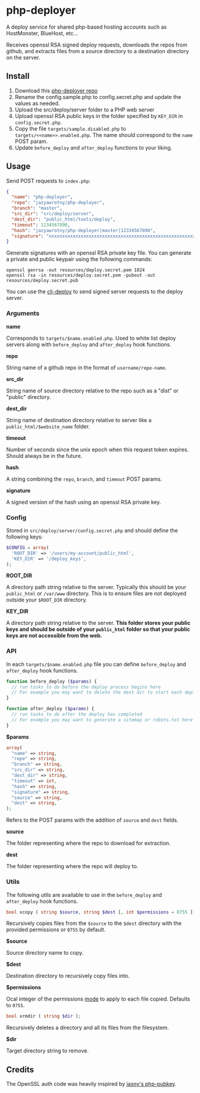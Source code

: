 # php-deployer

A deploy service for shared php-based hosting accounts such as HostMonster, BlueHost, etc...

Receives openssl RSA signed deploy requests, downloads the repos from github, and extracts files from a source directory to a destination directory on the server.

## Install

1. Download this [php-deployer repo](https://github.com/jayzawrotny/php-deployer/archive/master.zip)
2. Rename the config.sample.php to config.secret.php and update the values as needed.
3. Upload the src/deploy/server folder to a PHP web server
4. Upload openssl RSA public keys in the folder specified by `KEY_DIR` in `config.secret.php`.
5. Copy the file `targets/sample.disabled.php` to `targets/<<name>>.enabled.php`. The name should correspond to the `name` POST param.
6. Update `before_deploy` and `after_deploy` functions to your liking.

## Usage

Send POST requests to `index.php`:

```json
{
  "name": "php-deployer",
  "repo": "jazyawrotny/php-deployer",
  "branch": "master",
  "src_dir": "src/deploy/server",
  "dest_dir": "public_html/tools/deploy",
  "timeout": 1234567890,
  "hash": "jazyawrotny/php-deployer|master|12334567890",
  "signature": "xxxxxxxxxxxxxxxxxxxxxxxxxxxxxxxxxxxxxxxxxxxxxxxxxxxxxxxxxxxxxxxxxxxx",
}
```

Generate signatures with an openssl RSA private key file. You can generate a private and public keypair using the following commands:

```
openssl genrsa -out resources/deploy.secret.pem 1024
openssl rsa -in resources/deploy.secret.pem -pubout -out resources/deploy.secret.pub
```

You can use the [clj-deploy](https://github.com/jayzawrotny/clj-deploy) to send signed server requests to the deploy server.

### Arguments

**name**

Corresponds to `targets/$name.enabled.php`. Used to white list deploy servers along with `before_deploy` and `after_deploy` hook functions.

**repo**

String name of a github repo in the format of `username/repo-name`.

**src_dir**

String name of source directory relative to the repo such as a "dist" or "public" directory.

**dest_dir**

String name of destination directory relative to server like a `public_html/$website_name` folder.

**timeout**

Number of seconds since the unix epoch when this request token expires. Should always be in the future.

**hash**

A string combining the `repo`, `branch`, and `timeout` POST params.

**signature**

A signed version of the hash using an openssl RSA private key.

### Config

Stored in `src/deploy/server/config.secret.php` and should define the following keys:

```php
$CONFIG = array(
  'ROOT_DIR' => '/users/my-account/public_html',
  'KEY_DIR' => '/deploy_keys',
);
```

**ROOT_DIR**

A directory path string relative to the server. Typically this should be your `public_html` or `/var/www` directory. This is to ensure files are not deployed outside your `$ROOT_DIR` directory.

**KEY_DIR**

A directory path string relative to the server. **This folder stores your public keys and should be outside of your `public_html` folder so that your public keys are not accessible from the web.**


### API

In each `targets/$name.enabled.php` file you can define `before_deploy` and `after_deploy` hook functions.

```php
function before_deploy ($params) {
  // run tasks to do before the deploy process begins here
  // For example you may want to delete the dest dir to start each deploy fresh
}
```

```php
function after_deploy ($params) {
  // run tasks to do after the deploy has completed
  // For example you may want to generate a sitemap or robots.txt here
}
```

**$params**

```php
array(
  "name" => string,
  "repo" => string,
  "branch" => string,
  "src_dir" => string,
  "dest_dir" => string,
  "timeout" => int,
  "hash" => string,
  "signature" => string,
  "source" => string,
  "dest" => string,
);
```

Refers to the POST params with the addition of `source` and `dest` fields.

**source**

The folder representing where the repo to download for extraction.

**dest**

The folder representing where the repo will deploy to.


### Utils

The following utils are available to use in the `before_deploy` and `after_deploy` hook functions.

```php
bool xcopy ( string $source, string $dest [, int $permissions = 0755 ] );
```

Recursively copies files from the `$source` to the `$dest` directory with the provided permissions or `0755` by default.

**$source**

Source directory name to copy.

**$dest**

Destination directory to recursively copy files into.

**$permissions**

Ocal integer of the permissions [mode](http://us3.php.net/manual/en/function.chmod.php) to apply to each file copied. Defaults to `0755`.


```php
bool xrmdir ( string $dir );
```

Recursively deletes a directory and all its files from the filesystem.

**$dir**

Target directory string to remove.

## Credits
The OpenSSL auth code was heavily inspired by [jasny's php-pubkey](https://github.com/jasny/php-pubkey).
